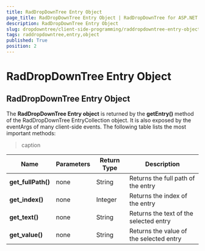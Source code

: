 ```yaml
---
title: RadDropDownTree Entry Object
page_title: RadDropDownTree Entry Object | RadDropDownTree for ASP.NET AJAX Documentation
description: RadDropDownTree Entry Object
slug: dropdowntree/client-side-programming/raddropdowntree-entry-object
tags: raddropdowntree,entry,object
published: True
position: 2
---
```


# RadDropDownTree Entry Object



## RadDropDownTree Entry Object

The **RadDropDownTree Entry object** is returned by the **getEntry()** method of the RadDropDownTree EntryCollection object. It is also exposed by the eventArgs of many client-side events. The following table lists the most important methods:


>caption  

| Name | Parameters | Return Type | Description |
| ------ | ------ | ------ | ------ |
| **get_fullPath()** |none|String|Returns the full path of the entry|
| **get_index()** |none|Integer|Returns the index of the entry|
| **get_text()** |none|String|Returns the text of the selected entry|
| **get_value()** |none|String|Returns the value of the selected entry|
